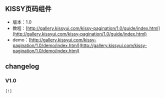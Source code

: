 ## KISSY页码组件

* 版本：1.0
* 教程：[http://gallery.kissyui.com/kissy-pagination/1.0/guide/index.html](http://gallery.kissyui.com/kissy-pagination/1.0/guide/index.html)
* demo：[http://gallery.kissyui.com/kissy-pagination/1.0/demo/index.html](http://gallery.kissyui.com/kissy-pagination/1.0/demo/index.html)

## changelog

### V1.0

    [!]


